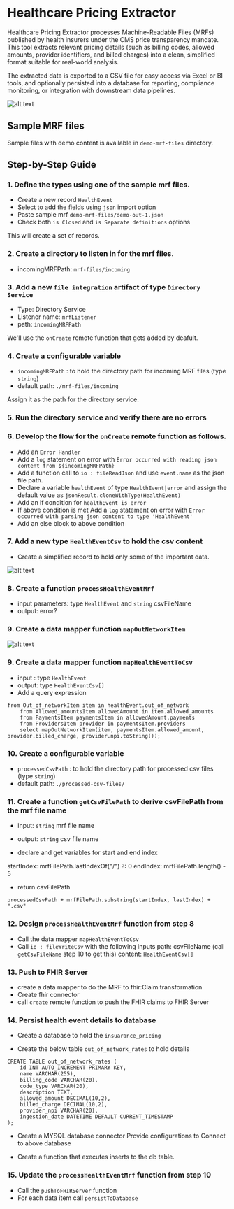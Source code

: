# Healthcare Pricing Extractor

Healthcare Pricing Extractor processes Machine-Readable Files (MRFs) published by health insurers under the CMS price transparency mandate. This tool extracts relevant pricing details (such as billing codes, allowed amounts, provider identifiers, and billed charges) into a clean, simplified format suitable for real-world analysis.

The extracted data is exported to a CSV file for easy access via Excel or BI tools, and optionally persisted into a database for reporting, compliance monitoring, or integration with downstream data pipelines.

![alt text](demo-diagram.png)

## Sample MRF files

Sample files with demo content is available in `demo-mrf-files` directory.

## Step-by-Step Guide

### 1. Define the types using one of the sample mrf files. 

- Create a new record `HealthEvent`
- Select to add the fields using `json` import option
- Paste sample mrf `demo-mrf-files/demo-out-1.json`
- Check both `is Closed` and `is Separate definitions` options

This will create a set of records.

### 2. Create a directory to listen in for the mrf files.

- incomingMRFPath: `mrf-files/incoming`

### 3. Add a new `file integration` artifact of type `Directory Service`

- Type:  Directory Service
- Listener name: `mrfListener`
- path: `incomingMRFPath`

We'll use the `onCreate` remote function that gets added by deafult.

### 4. Create a configurable variable

- `incomingMRFPath` : to hold the directory path for incoming MRF files (type `string`)
- default path: `./mrf-files/incoming`

Assign it as the path for the directory service.

### 5. Run the directory service and verify there are no errors

### 6. Develop the flow for the `onCreate` remote function as follows.

- Add an `Error Handler`
- Add a `log` statement on error with `Error occurred with reading json content from ${incomingMRFPath}`
- Add a function call to `io : fileReadJson` and use `event.name` as the json file path.
- Declare a variable `healthEvent` of type `HealthEvent|error` and assign the default value as `jsonResult.cloneWithType(HealthEvent)`
- Add an if condition for `healthEvent is error`
- If above condition is met Add a `log` statement on error with `Error occurred with parsing json content to type 'HealthEvent'`
- Add an else block to above condition

### 7. Add a new type `HealthEventCsv` to hold the csv content

- Create a simplified record to hold only some of the important data.

![alt text](image.png)

### 8. Create a function `processHealthEventMrf`

- input parameters:  type `HealthEvent` and `string` csvFileName
- output: error?

### 9. Create a data mapper function `mapOutNetworkItem`

![alt text](datamapper-img.png)

### 9. Create a data mapper function `mapHealthEventToCsv`

- input : type `HealthEvent`
- output: type `HealthEventCsv[]`
- Add a query expression

```
from Out_of_networkItem item in healthEvent.out_of_network
    from Allowed_amountsItem allowedAmount in item.allowed_amounts
    from PaymentsItem paymentsItem in allowedAmount.payments
    from ProvidersItem provider in paymentsItem.providers
    select mapOutNetworkItem(item, paymentsItem.allowed_amount, provider.billed_charge, provider.npi.toString());
```

### 10. Create a configurable variable

- `processedCsvPath` : to hold the directory path for processed csv files (type `string`)
- default path: `./processed-csv-files/`


### 11. Create a function `getCsvFilePath` to derive csvFilePath from the mrf file name
 
- input: `string` mrf file name
- output: `string` csv file name

- declare and get variables for start and end index

startIndex: mrfFilePath.lastIndexOf("/") ?: 0
endIndex: mrfFilePath.length() - 5

- return csvFilePath

```
processedCsvPath + mrfFilePath.substring(startIndex, lastIndex) + ".csv"
```

### 12. Design `processHealthEventMrf` function from step 8

- Call the data mapper `mapHealthEventToCsv`
- Call `io : fileWriteCsv` with the following inputs
    path: csvFileName (call `getCsvFileName` step 10 to get this)
    content: `HealthEventCsv[]`

### 13. Push to FHIR Server

- create a data mapper to do the MRF to fhir:Claim transformation
- Create fhir connector
- call `create` remote function to push the FHIR claims to FHIR Server

### 14. Persist health event details to database

- Create a database to hold the `insuarance_pricing`

- Create the below table `out_of_network_rates` to hold details

```
CREATE TABLE out_of_network_rates (
    id INT AUTO_INCREMENT PRIMARY KEY,
    name VARCHAR(255),
    billing_code VARCHAR(20),
    code_type VARCHAR(20),
    description TEXT,
    allowed_amount DECIMAL(10,2),
    billed_charge DECIMAL(10,2),
    provider_npi VARCHAR(20),
    ingestion_date DATETIME DEFAULT CURRENT_TIMESTAMP
);
```

- Create a MYSQL database connector
  Provide configurations to Connect to above database

- Create a function that executes inserts to the db table.

### 15. Update the `processHealthEventMrf` function from step 10

- Call the `pushToFHIRServer` function
- For each data item call `persistToDatabase`
